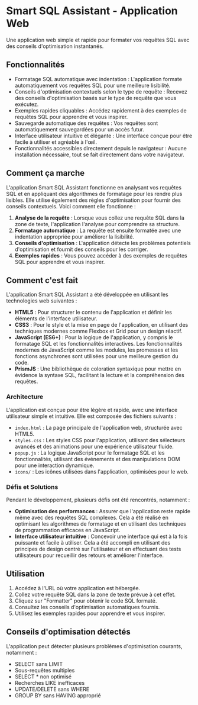 # Smart SQL Assistant - Application Web
Une application web simple et rapide pour formater vos requêtes SQL avec des conseils d'optimisation instantanés.

## Fonctionnalités
- Formatage SQL automatique avec indentation : L'application formate automatiquement vos requêtes SQL pour une meilleure lisibilité.
- Conseils d'optimisation contextuels selon le type de requête : Recevez des conseils d'optimisation basés sur le type de requête que vous exécutez.
- Exemples rapides cliquables : Accédez rapidement à des exemples de requêtes SQL pour apprendre et vous inspirer.
- Sauvegarde automatique des requêtes : Vos requêtes sont automatiquement sauvegardées pour un accès futur.
- Interface utilisateur intuitive et élégante : Une interface conçue pour être facile à utiliser et agréable à l'œil.
- Fonctionnalités accessibles directement depuis le navigateur : Aucune installation nécessaire, tout se fait directement dans votre navigateur.

## Comment ça marche
L'application Smart SQL Assistant fonctionne en analysant vos requêtes SQL et en appliquant des algorithmes de formatage pour les rendre plus lisibles. Elle utilise également des règles d'optimisation pour fournir des conseils contextuels. Voici comment elle fonctionne :

1. **Analyse de la requête** : Lorsque vous collez une requête SQL dans la zone de texte, l'application l'analyse pour comprendre sa structure.
2. **Formatage automatique** : La requête est ensuite formatée avec une indentation appropriée pour améliorer la lisibilité.
3. **Conseils d'optimisation** : L'application détecte les problèmes potentiels d'optimisation et fournit des conseils pour les corriger.
4. **Exemples rapides** : Vous pouvez accéder à des exemples de requêtes SQL pour apprendre et vous inspirer.

## Comment c'est fait
L'application Smart SQL Assistant a été développée en utilisant les technologies web suivantes :

- **HTML5** : Pour structurer le contenu de l'application et définir les éléments de l'interface utilisateur.
- **CSS3** : Pour le style et la mise en page de l'application, en utilisant des techniques modernes comme Flexbox et Grid pour un design réactif.
- **JavaScript (ES6+)** : Pour la logique de l'application, y compris le formatage SQL et les fonctionnalités interactives. Les fonctionnalités modernes de JavaScript comme les modules, les promesses et les fonctions asynchrones sont utilisées pour une meilleure gestion du code.
- **PrismJS** : Une bibliothèque de coloration syntaxique pour mettre en évidence la syntaxe SQL, facilitant la lecture et la compréhension des requêtes.

### Architecture
L'application est conçue pour être légère et rapide, avec une interface utilisateur simple et intuitive. Elle est composée des fichiers suivants :

- `index.html` : La page principale de l'application web, structurée avec HTML5.
- `styles.css` : Les styles CSS pour l'application, utilisant des sélecteurs avancés et des animations pour une expérience utilisateur fluide.
- `popup.js` : La logique JavaScript pour le formatage SQL et les fonctionnalités, utilisant des événements et des manipulations DOM pour une interaction dynamique.
- `icons/` : Les icônes utilisées dans l'application, optimisées pour le web.

### Défis et Solutions
Pendant le développement, plusieurs défis ont été rencontrés, notamment :

- **Optimisation des performances** : Assurer que l'application reste rapide même avec des requêtes SQL complexes. Cela a été réalisé en optimisant les algorithmes de formatage et en utilisant des techniques de programmation efficaces en JavaScript.
- **Interface utilisateur intuitive** : Concevoir une interface qui est à la fois puissante et facile à utiliser. Cela a été accompli en utilisant des principes de design centré sur l'utilisateur et en effectuant des tests utilisateurs pour recueillir des retours et améliorer l'interface.

## Utilisation
1. Accédez à l'URL où votre application est hébergée.
2. Collez votre requête SQL dans la zone de texte prévue à cet effet.
3. Cliquez sur "Formatter" pour obtenir le code SQL formaté.
4. Consultez les conseils d'optimisation automatiques fournis.
5. Utilisez les exemples rapides pour apprendre et vous inspirer.

## Conseils d'optimisation détectés
L'application peut détecter plusieurs problèmes d'optimisation courants, notamment :

- SELECT sans LIMIT
- Sous-requêtes multiples
- SELECT * non optimisé
- Recherches LIKE inefficaces
- UPDATE/DELETE sans WHERE
- GROUP BY sans HAVING approprié
